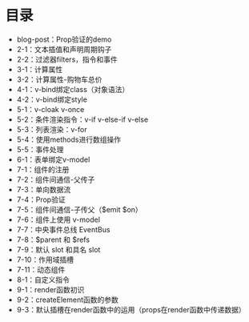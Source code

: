 # 目录

-   blog-post：Prop验证的demo
-   2-1：文本插值和声明周期钩子
-   2-2：过滤器filters，指令和事件
-   3-1：计算属性
-   3-2：计算属性-购物车总价
-   4-1：v-bind绑定class（对象语法）
-   4-2：v-bind绑定style
-   5-1：v-cloak v-once
-   5-2：条件渲染指令：v-if v-else-if v-else
-   5-3：列表渲染：v-for
-   5-4：使用methods进行数组操作
-   5-5：事件处理
-   6-1：表单绑定v-model
-   7-1：组件的注册
-   7-2：组件间通信-父传子
-   7-3：单向数据流
-   7-4：Prop验证
-   7-5：组件间通信-子传父（\$emit \$on）
-   7-6：组件上使用 v-model
-   7-7：中央事件总线 EventBus
-   7-8：$parent 和 $refs
-   7-9：默认 slot 和具名 slot
-   7-10：作用域插槽
-   7-11：动态组件
-   8-1：自定义指令
-   9-1：render函数初识
-   9-2：createElement函数的参数
-   9-3：默认插槽在render函数中的运用（props在render函数中传递数据）